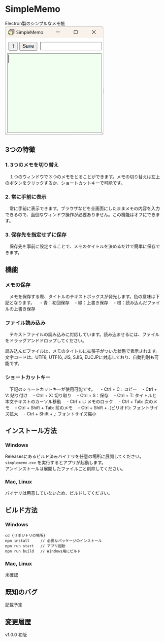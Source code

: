 # SimpleMemo
Electron製のシンプルなメモ帳
![SimpleMemo](img/simplememo.png)

## 3つの特徴
### 1. 3つのメモを切り替え
　１つのウィンドウで３つのメモをとることができます。メモの切り替えは左上のボタンをクリックするか、ショートカットキーで可能です。

### 2. 常に手前に表示
　常に手前に表示できます。ブラウザなどを全画面にしたままメモの内容を入力できるので、面倒なウィンドウ操作が必要ありません。この機能はオフにできます。

### 3. 保存先を指定せずに保存
　保存先を事前に設定することで、メモのタイトルを決めるだけで簡単に保存できます。

## 機能
### メモの保存
　メモを保存する際、タイトルのテキストボックスが発光します。色の意味は下記となります。
　- 青：初回保存
　- 緑：上書き保存
　- 橙：読み込んだファイルの上書き保存

### ファイル読み込み
　テキストファイルの読み込みに対応しています。読み込ませるには、ファイルをドラッグアンドドロップしてください。  

読み込んだファイルは、メモのタイトルに拡張子がついた状態で表示されます。文字コードは、UTF8, UTF16, JIS, SJIS, EUCJPに対応しており、自動判別も可能です。

### ショートカットキー
　下記のショートカットキーが使用可能です。
　- Ctrl + C：コピー
　- Ctrl + V: 貼り付け
　- Ctrl + X: 切り取り
　- Ctrl + S：保存
　- Ctrl + T: タイトルと本文テキストのカーソル移動
　- Ctrl + L: メモのロック
　- Ctrl + Tab: 次のメモ
　- Ctrl + Shift + Tab: 前のメモ
　- Ctrl + Shift + .(ピリオド): フォントサイズ拡大
　- Ctrl + Shift + ,: フォントサイズ縮小

## インストール方法
### Windows
Releasesにあるビルド済みバイナリを任意の場所に展開してください。  
`simplememo.exe` を実行するとアプリが起動します。  
アンインストールは展開したファイルごと削除してください。

### Mac, Linux
バイナリは用意していないため、ビルドしてください。

## ビルド方法
### Windows
```
cd {リポジトリの場所}
npm install     // 必要なパッケージのインストール
npm run start   // アプリ起動
npm run build   // Windows用にビルド
```

### Mac, Linux
未確認  

## 既知のバグ
記載予定

## 変更履歴
v1.0.0
 初版
